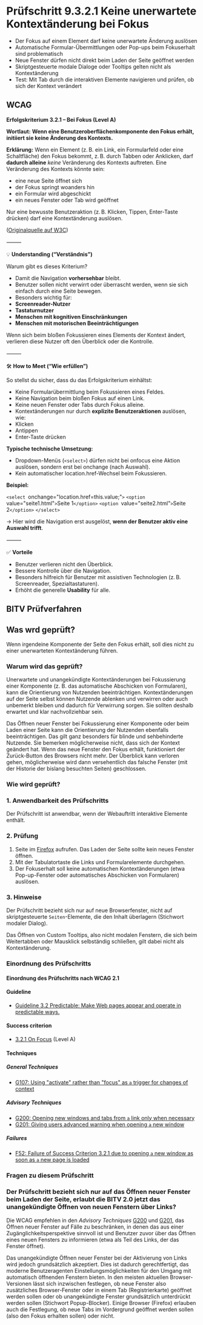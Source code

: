 # Prüfschritt 9.3.2.1 Keine unerwartete Kontextänderung bei Fokus

-   Der Fokus auf einem Element darf keine unerwartete Änderung auslösen
-   Automatische Formular-Übermittlungen oder Pop-ups beim Fokuserhalt sind problematisch
-   Neue Fenster dürfen nicht direkt beim Laden der Seite geöffnet werden
-   Skriptgesteuerte modale Dialoge oder Tooltips gelten nicht als Kontextänderung
-   Test: Mit Tab durch die interaktiven Elemente navigieren und prüfen, ob sich der Kontext verändert

## WCAG

**Erfolgskriterium 3.2.1 – Bei Fokus (Level A)**

**Wortlaut:**
**Wenn eine Benutzeroberflächenkomponente den Fokus erhält, initiiert sie keine Änderung des Kontexts.**

**Erklärung:**
Wenn ein Element (z. B. ein Link, ein Formularfeld oder eine Schaltfläche) den Fokus bekommt, z. B. durch Tabben oder Anklicken, darf **dadurch alleine** *keine* Veränderung des Kontexts auftreten.
Eine Veränderung des Kontexts könnte sein:
- eine neue Seite öffnet sich
- der Fokus springt woanders hin
- ein Formular wird abgeschickt
- ein neues Fenster oder Tab wird geöffnet

Nur eine bewusste Benutzeraktion (z. B. Klicken, Tippen, Enter-Taste drücken) darf eine Kontextänderung auslösen.

([Originalquelle auf W3C](https://www.w3.org/WAI/WCAG21/Understanding/on-focus.html?utm_source=chatgpt.com))

⸻

💡 **Understanding (“Verständnis”)**

Warum gibt es dieses Kriterium?
- Damit die Navigation **vorhersehbar** bleibt.
- Benutzer sollen nicht verwirrt oder überrascht werden, wenn sie sich einfach durch eine Seite bewegen.
- Besonders wichtig für:
- **Screenreader-Nutzer**
- **Tastaturnutzer**
- **Menschen mit kognitiven Einschränkungen**
- **Menschen mit motorischen Beeinträchtigungen**

Wenn sich beim bloßen Fokussieren eines Elements der Kontext ändert, verlieren diese Nutzer oft den Überblick oder die Kontrolle.

⸻

🛠️ **How to Meet (“Wie erfüllen”)**

So stellst du sicher, dass du das Erfolgskriterium einhältst:
- Keine Formularübermittlung beim Fokussieren eines Feldes.
- Keine Navigation beim bloßen Fokus auf einen Link.
- Keine neuen Fenster oder Tabs durch Fokus alleine.
- Kontextänderungen nur durch **explizite Benutzeraktionen** auslösen, wie:
- Klicken
- Antippen
- Enter-Taste drücken

**Typische technische Umsetzung:**
- Dropdown-Menüs (``<select>``) dürfen nicht bei onfocus eine Aktion auslösen, sondern erst bei onchange (nach Auswahl).
- Kein automatischer location.href-Wechsel beim Fokussieren.

**Beispiel:**

`<select `onchange="location.href=this.value;"`>`
  `<option `value="seite1.html"`>`Seite 1`</option>`
  `<option `value="seite2.html"`>`Seite 2`</option>`
`</select>`

→ Hier wird die Navigation erst ausgelöst, **wenn der Benutzer aktiv eine Auswahl trifft**.

⸻

✅ **Vorteile**
- Benutzer verlieren nicht den Überblick.
- Bessere Kontrolle über die Navigation.
- Besonders hilfreich für Benutzer mit assistiven Technologien (z. B. Screenreader, Spezialtastaturen).
- Erhöht die generelle **Usability** für alle.


## BITV Prüfverfahren

## Was wrd geprüft?

Wenn irgendeine Komponente der Seite den Fokus erhält, soll dies nicht zu einer unerwarteten Kontextänderung führen.

### Warum wird das geprüft?

Unerwartete und unangekündigte Kontextänderungen bei Fokussierung einer Komponente (z. B. das automatische Abschicken von Formularen), kann die Orientierung von Nutzenden beeinträchtigen. Kontextänderungen auf der Seite selbst können Nutzende ablenken und verwirren oder auch unbemerkt bleiben und dadurch für Verwirrung sorgen. Sie sollten deshalb erwartet und klar nachvollziehbar sein.

Das Öffnen neuer Fenster bei Fokussierung einer Komponente oder beim Laden einer Seite kann die Orientierung der Nutzenden ebenfalls beeinträchtigen. Das gilt ganz besonders für blinde und sehbehinderte Nutzende. Sie bemerken möglicherweise nicht, dass sich der Kontext geändert hat. Wenn das neue Fenster den Fokus erhält, funktioniert der Zurück-Button des Browsers nicht mehr. Der Überblick kann verloren gehen, möglicherweise wird dann versehentlich das falsche Fenster (mit der Historie der bislang besuchten Seiten) geschlossen.

### Wie wird geprüft?

### 1\. Anwendbarkeit des Prüfschritts

Der Prüfschritt ist anwendbar, wenn der Webauftritt interaktive Elemente enthält.

### 2\. Prüfung

1.  Seite im [Firefox](https://www.bitvtest.de/bitv_test/das_testverfahren_im_detail/werkzeugliste.html#firefox) aufrufen. Das Laden der Seite sollte kein neues Fenster öffnen.
2.  Mit der Tabulatortaste die Links und Formularelemente durchgehen.
3.  Der Fokuserhalt soll keine automatischen Kontextänderungen (etwa Pop-up-Fenster oder automatisches Abschicken von Formularen) auslösen.

### 3\. Hinweise

Der Prüfschritt bezieht sich nur auf neue Browserfenster, nicht auf skriptgesteuerte `Seiten`-Elemente, die den Inhalt überlagern (Stichwort modaler Dialog).

Das Öffnen von Custom Tooltips, also nicht modalen Fenstern, die sich beim Weitertabben oder Mausklick selbständig schließen, gilt dabei nicht als Kontextänderung.

### Einordnung des Prüfschritts

#### Einordnung des Prüfschritts nach WCAG 2.1

#### Guideline

-   [Guideline 3.2 Predictable: Make Web pages appear and operate in predictable ways.](https://www.w3.org/TR/WCAG21/#predictable)

#### Success criterion

-   [3.2.1 On Focus](https://www.w3.org/TR/WCAG21/#on-focus) (Level A)

#### Techniques

##### General Techniques

-   [G107: Using "activate" rather than "focus" as `a` trigger for changes of context](https://www.w3.org/WAI/WCAG21/Techniques/general/G107.html)

##### Advisory Techniques

-   [G200: Opening new windows and tabs from `a` link only when necessary](https://www.w3.org/WAI/WCAG21/Techniques/general/G200.html)
-   [G201: Giving users advanced warning when opening `a` new window](https://www.w3.org/WAI/WCAG21/Techniques/general/G201.html)

##### Failures

-   [F52: Failure of Success Criterion 3.2.1 due to opening `a` new window as soon as `a` new page is loaded](https://www.w3.org/WAI/WCAG21/Techniques/failures/F52.html)

### Fragen zu diesem Prüfschritt

### Der Prüfschritt bezieht sich nur auf das Öffnen neuer Fenster beim Laden der Seite, erlaubt die BITV 2.0 jetzt das unangekündigte Öffnen von neuen Fenstern über Links?

Die WCAG empfehlen in den _Advisory Techniques_ [G200](https://www.w3.org/WAI/WCAG21/Techniques/general/G200.html) und [G201](https://www.w3.org/WAI/WCAG21/Techniques/general/G201.html), das Öffnen neuer Fenster auf Fälle zu beschränken, in denen das aus einer Zugänglichkeitsperspektive sinnvoll ist und Benutzer zuvor über das Öffnen eines neuen Fensters zu informieren (etwa als Teil des Links, der das Fenster öffnet).

Das unangekündigte Öffnen neuer Fenster bei der Aktivierung von Links wird jedoch grundsätzlich akzeptiert. Dies ist dadurch gerechtfertigt, das moderne Benutzeragenten Einstellungsmöglichkeiten für den Umgang mit automatisch öffnenden Fenstern bieten. In den meisten aktuellen Browser-Versionen lässt sich inzwischen festlegen, ob neue Fenster also zusätzliches Browser-Fenster oder in einem Tab (Registrierkarte) geöffnet werden sollen oder ob unangekündigte Fenster grundsätzlich unterdrückt werden sollen (Stichwort Popup-Blocker). Einige Browser (Firefox) erlauben auch die Festlegung, ob neue Tabs im Vordergrund geöffnet werden sollen (also den Fokus erhalten sollen) oder nicht.
